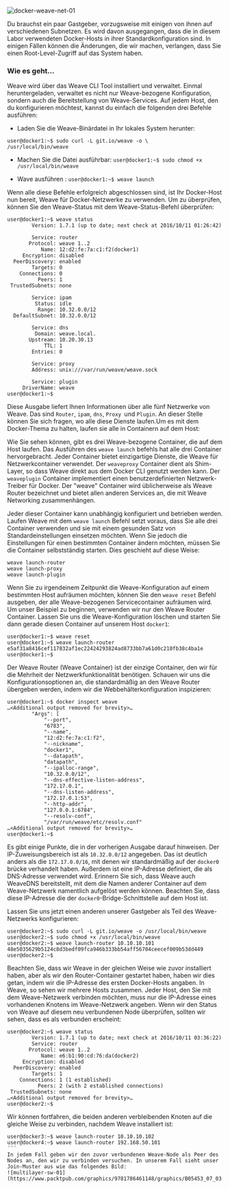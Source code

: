 
![docker-weave-net-01](https://www.packtpub.com/graphics/9781786461148/graphics/B05453_07_01.jpg)

Du brauchst ein paar Gastgeber, vorzugsweise mit einigen von ihnen auf verschiedenen Subnetzen. Es wird davon ausgegangen, dass die in diesem Labor verwendeten Docker-Hosts in ihrer Standardkonfiguration sind. In einigen Fällen können die Änderungen, die wir machen, verlangen, dass Sie einen Root-Level-Zugriff auf das System haben.

### Wie es geht…

Weave wird über das Weave CLI Tool installiert und verwaltet. Einmal heruntergeladen, verwaltet es nicht nur Weave-bezogene Konfiguration, sondern auch die Bereitstellung von Weave-Services. Auf jedem Host, den du konfigurieren möchtest, kannst du einfach die folgenden drei Befehle ausführen:

* Laden Sie die Weave-Binärdatei in Ihr lokales System herunter:
```
user@docker1:~$ sudo curl -L git.io/weave -o \
/usr/local/bin/weave
```

* Machen Sie die Datei ausführbar:
`user@docker1:~$ sudo chmod +x /usr/local/bin/weave`

* Wave ausführen :
`user@docker1:~$ weave launch`

Wenn alle diese Befehle erfolgreich abgeschlossen sind, ist Ihr Docker-Host nun bereit, Weave für Docker-Netzwerke zu verwenden. Um zu überprüfen, können Sie den Weave-Status mit dem Weave-Status-Befehl überprüfen:


``` 
user@docker1:~$ weave status
        Version: 1.7.1 (up to date; next check at 2016/10/11 01:26:42)

        Service: router
       Protocol: weave 1..2
           Name: 12:d2:fe:7a:c1:f2(docker1)
     Encryption: disabled
  PeerDiscovery: enabled
        Targets: 0
    Connections: 0
          Peers: 1
 TrustedSubnets: none

        Service: ipam
         Status: idle
          Range: 10.32.0.0/12
  DefaultSubnet: 10.32.0.0/12

        Service: dns
         Domain: weave.local.
       Upstream: 10.20.30.13
            TTL: 1
        Entries: 0

        Service: proxy
        Address: unix:///var/run/weave/weave.sock

        Service: plugin
     DriverName: weave
user@docker1:~$ 
```

Diese Ausgabe liefert Ihnen Informationen über alle fünf Netzwerke von Weave. Das sind `Router`, `ipam`, `dns`, `Proxy `und `Plugin`. An dieser Stelle können Sie sich fragen, wo alle diese Dienste laufen.Um es mit dem Docker-Thema zu halten, laufen sie alle in Containern auf dem Host:

Wie Sie sehen können, gibt es drei Weave-bezogene Container, die auf dem Host laufen. Das Ausführen des `weave launch` befehls hat alle drei Container hervorgebracht. Jeder Container bietet einzigartige Dienste, die Weave für Netzwerkcontainer verwendet. Der `weaveproxy` Container dient als Shim-Layer, so dass Weave direkt aus dem Docker CLI genutzt werden kann. Der `weaveplugin` Container implementiert einen benutzerdefinierten Netzwerk-Treiber für Docker. Der "weave" Container wird üblicherweise als Weave Router bezeichnet und bietet allen anderen Services an, die mit Weave Networking zusammenhängen.

Jeder dieser Container kann unabhängig konfiguriert und betrieben werden. Laufen Weave mit dem `weave launch` Befehl setzt voraus, dass Sie alle drei Container verwenden und sie mit einem gesunden Satz von Standardeinstellungen einsetzen möchten. Wenn Sie jedoch die Einstellungen für einen bestimmten Container ändern möchten, müssen Sie die Container selbstständig starten. Dies geschieht auf diese Weise:
```
weave launch-router
weave launch-proxy
weave launch-plugin
```

Wenn Sie zu irgendeinem Zeitpunkt die Weave-Konfiguration auf einem bestimmten Host aufräumen möchten, können Sie den `weave reset` Befehl ausgeben, der alle Weave-bezogenen Servicecontainer aufräumen wird. Um unser Beispiel zu beginnen, verwenden wir nur den Weave Router Container. Lassen Sie uns die Weave-Konfiguration löschen und starten Sie dann gerade diesen Container auf unserem Host `docker1`:
```
user@docker1:~$ weave reset
user@docker1:~$ weave launch-router
e5af31a8416cef117832af1ec22424293824ad8733bb7a61d0c210fb38c4ba1e
user@docker1:~$
```
Der Weave Router (Weave Container) ist der einzige Container, den wir für die Mehrheit der Netzwerkfunktionalität benötigen. Schauen wir uns die Konfigurationsoptionen an, die standardmäßig an den Weave Router übergeben werden, indem wir die Webbehälterkonfiguration inspizieren:
```
user@docker1:~$ docker inspect weave
…<Additional output removed for brevity>…
        "Args": [
            "--port",
            "6783",
            "--name",
            "12:d2:fe:7a:c1:f2",
            "--nickname",
            "docker1",
            "--datapath",
            "datapath",
            "--ipalloc-range",
            "10.32.0.0/12",
            "--dns-effective-listen-address",
            "172.17.0.1",
            "--dns-listen-address",
            "172.17.0.1:53",
            "--http-addr",
            "127.0.0.1:6784",
            "--resolv-conf",
            "/var/run/weave/etc/resolv.conf" 
…<Additional output removed for brevity>… 
user@docker1:~$
```
Es gibt einige Punkte, die in der vorherigen Ausgabe darauf hinweisen. Der IP-Zuweisungsbereich ist als `10.32.0.0/12` angegeben. Das ist deutlich anders als die `172.17.0.0/16`, mit denen wir standardmäßig auf der `docker0` brücke verhandelt haben. Außerdem ist eine IP-Adresse definiert, die als DNS-Adresse verwendet wird. Erinnern Sie sich, dass Weave auch WeaveDNS bereitstellt, mit dem die Namen anderer Container auf dem Weave-Netzwerk namentlich aufgelöst werden können. Beachten Sie, dass diese IP-Adresse die der `docker0`-Bridge-Schnittstelle auf dem Host ist.

Lassen Sie uns jetzt einen anderen unserer Gastgeber als Teil des Weave-Netzwerks konfigurieren:
```
user@docker2:~$ sudo curl -L git.io/weave -o /usr/local/bin/weave
user@docker2:~$ sudo chmod +x /usr/local/bin/weave
user@docker2:~$ weave launch-router 10.10.10.101
48e5035629b5124c8d3bedf09fca946b333bb54aff56704ceecef009b53dd449
user@docker2:~$
```
Beachten Sie, dass wir Weave in der gleichen Weise wie zuvor installiert haben, aber als wir den Router-Container gestartet haben, haben wir dies getan, indem wir die IP-Adresse des ersten Docker-Hosts angaben. In Weave, so sehen wir mehrere Hosts zusammen. Jeder Host, den Sie mit dem Weave-Netzwerk verbinden möchten, muss nur die IP-Adresse eines vorhandenen Knotens im Weave-Netzwerk angeben. Wenn wir den Status von Weave auf diesem neu verbundenen Node überprüfen, sollten wir sehen, dass es als verbunden erscheint:
```
user@docker2:~$ weave status
        Version: 1.7.1 (up to date; next check at 2016/10/11 03:36:22)
        Service: router
       Protocol: weave 1..2
           Name: e6:b1:90:cd:76:da(docker2)
     Encryption: disabled
  PeerDiscovery: enabled
        Targets: 1
    Connections: 1 (1 established)
          Peers: 2 (with 2 established connections)
 TrustedSubnets: none
…<Additional output removed for brevity>…
user@docker2:~$
```
Wir können fortfahren, die beiden anderen verbleibenden Knoten auf die gleiche Weise zu verbinden, nachdem Weave installiert ist:
```
user@docker3:~$ weave launch-router 10.10.10.102
user@docker4:~$ weave launch-router 192.168.50.101
´´´
In jedem Fall geben wir den zuvor verbundenen Weave-Node als Peer des Nodes an, den wir zu verbinden versuchen. In unserem Fall sieht unser Join-Muster aus wie das folgendes Bild:
![multilayer-sw-01](https://www.packtpub.com/graphics/9781786461148/graphics/B05453_07_03.jpg)


